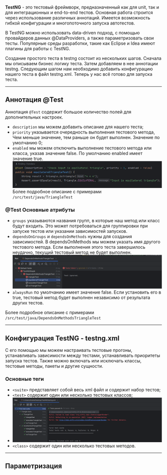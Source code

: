 **TestNG** - это тестовый фреймворк, предназначенный как для unit, так и для интеграционных и end-to-end тестов. 
Основная работа строится через использование различных аннотаций. Имеется возможность гибкой конфигурации и многопоточного запуска автотестов.

В TestNG можно использовать data-driven подход, с помощью провайдеров данных @DataProviders, а также 
параметризовать свои тесты. Популярные среды разработки, такие как Eclipse и Idea имеют плагины для работы с TestNG.

Создание простого теста в testng состоит из нескольких шагов. Сначала мы описываем бизнес логику теста. 
Затем добавляем в нее аннотации testng. Следующим шагом нам необходимо добавить конфигурацию нашего теста в файл testng.xml. Теперь у нас всё готово для запуска теста.

---
## Аннотация @Test

Аннотация `@Test` содержит большое количество полей для дополнительных настроек.

- `description` мы можем добавить описание для нашего теста;
- `priority` указывается очередность выполнения тестового метода, Чем меньше значение, тем раньше он будет выполнен. 
Значение по умолчанию 0;
- `enabled` мы можем отключить выполнение тестового метода или класса, указав значение false. По умолчанию enabled имеет значение true.
![img.png](src/main/resources/0img.png)
Более подробное описание с примерами `/src/test/java/TriangleTest` 

### @Test Основные атрибуты 

- `groups` указываются названия групп, в которые наш метод или класс будут входить. 
Это может потребоваться для группировки при запуске тестов или указании зависимостей запусков.
- `dependsOnGroups` и `dependsOnMethods` нужны для создания зависимостей. В dependsOnMethods мы можем указать 
имя другого тестового метода. Если выполнения этого теста завершилось неудачно, текущий тестовый метод не будет 
выполнен.
![img.png](src/main/resources/1img.png)
- `alwaysRun` по умолчанию имеет значение false. Если установить его в true, тестовый метод будет выполнен 
независимо от результата других тестов.

Более подробное описание с примерами `/src/test/java/DependsOnMethodsTriangleTest`

---

## Конфигурация TestNG - testng.xml

С его помощью мы можем настраивать тестовые прогоны, устанавливать зависимости между тестами, устанавливать приоритеты 
запуска тестов. Также можно включать или исключать классы, тестовые методы, пакеты и другие сущности.

### Основные теги
- `<suite>` представляет собой весь xml файл и содержит набор тестов;
- `<test>` содержит один или несколько тестовых классов;
- ![img.png](img.png)
- `<class>` содержит один или несколько тестовых методов.

---

## Параметризация 


